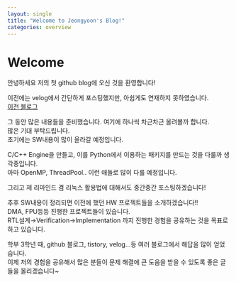 ```yaml
---
layout: single
title: "Welcome to Jeongyoon's Blog!"
categories: overview
---
```


# Welcome 

안녕하세요 저의 첫 github blog에 오신 것을 환영합니다!

이전에는 velog에서 간단하게 포스팅했지만, 아쉽게도 연재하지 못하였습니다.
<br>
[이전 블로그](https://velog.io/@goneki9713/posts)

그 동안 많은 내용들을 준비했습니다. 여기에 하나씩 차근차근 올려볼까 합니다.
<br>
많은 기대 부탁드립니다.
<br>
초기에는 SW내용이 많이 올라갈 예정입니다.

C/C++ Engine을 만들고, 이를 Python에서 이용하는 패키지를 만드는 것을 다룰까 생각중입니다.
<br>
아마 OpenMP, ThreadPool.. 이런 애들로 많이 다룰 예정입니다.

그리고 제 리마인드 겸 리눅스 활용법에 대해서도 중간중간 포스팅하겠습니다!

추후 SW내용이 정리되면 이전에 했던 HW 프로젝트들을 소개하겠습니다!!
<br>
DMA, FPU등등 진행한 프로젝트들이 있습니다.
<br>
RTL설계→Verification→Implementation 까지 진행한 경험을 공유하는 것을 목표로 하고 있습니다.


학부 3학년 때, github 블로그, tistory, velog...등 여러 블로그에서 해답을 많이 얻었습니다.
<br>
이제 저의 경험을 공유해서 많은 분들이 문제 해결에 큰 도움을 받을 수 있도록 좋은 글들을 올리겠습니다~

